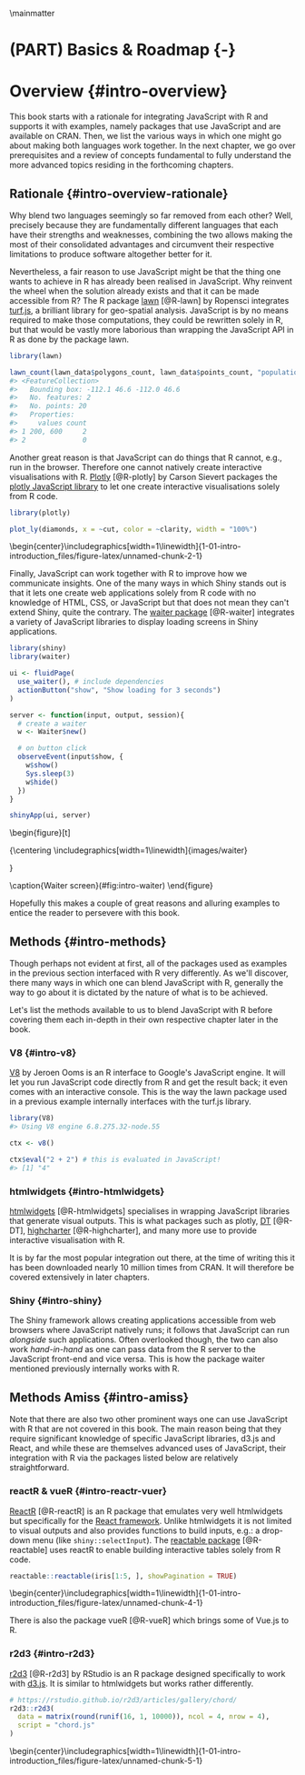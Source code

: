 \mainmatter

# (PART) Basics & Roadmap {-}

# Overview {#intro-overview}

This book starts with a rationale for integrating JavaScript with R and supports it with examples, namely packages that use JavaScript and are available on CRAN. Then, we list the various ways in which one might go about making both languages work together. In the next chapter, we go over prerequisites and a review of concepts fundamental to fully understand the more advanced topics residing in the forthcoming chapters. 

## Rationale {#intro-overview-rationale}

Why blend two languages seemingly so far removed from each other? Well, precisely because they are fundamentally different languages that each have their strengths and weaknesses, combining the two allows making the most of their consolidated advantages and circumvent their respective limitations to produce software altogether better for it. 

Nevertheless, a fair reason to use JavaScript might be that the thing one wants to achieve in R has already been realised in JavaScript. Why reinvent the wheel when the solution already exists and that it can be made accessible from R? The R package [lawn](https://github.com/ropensci/lawn) [@R-lawn] by Ropensci integrates [turf.js](http://turfjs.org/), a brilliant library for geo-spatial analysis. JavaScript is by no means required to make those computations, they could be rewritten solely in R, but that would be vastly more laborious than wrapping the JavaScript API in R as done by the package lawn.


```r
library(lawn)

lawn_count(lawn_data$polygons_count, lawn_data$points_count, "population")
#> <FeatureCollection>
#>   Bounding box: -112.1 46.6 -112.0 46.6
#>   No. features: 2
#>   No. points: 20
#>   Properties: 
#>     values count
#> 1 200, 600     2
#> 2              0
```

Another great reason is that JavaScript can do things that R cannot, e.g., run in the browser. Therefore one cannot natively create interactive visualisations with R. [Plotly](https://plotly-r.com/) [@R-plotly] by Carson Sievert packages the [plotly JavaScript library](https://plot.ly/) to let one create interactive visualisations solely from R code.


```r
library(plotly)

plot_ly(diamonds, x = ~cut, color = ~clarity, width = "100%")
```



\begin{center}\includegraphics[width=1\linewidth]{1-01-intro-introduction_files/figure-latex/unnamed-chunk-2-1} 

Finally, JavaScript can work together with R to improve how we communicate insights. One of the many ways in which Shiny stands out is that it lets one create web applications solely from R code with no knowledge of HTML, CSS, or JavaScript but that does not mean they can't extend Shiny, quite the contrary. The [waiter package](http://waiter.john-coene.com/) [@R-waiter] integrates a variety of JavaScript libraries to display loading screens in Shiny applications.

```r
library(shiny)
library(waiter)

ui <- fluidPage(
  use_waiter(), # include dependencies
  actionButton("show", "Show loading for 3 seconds")
)

server <- function(input, output, session){
  # create a waiter
  w <- Waiter$new()

  # on button click
  observeEvent(input$show, {
    w$show()
    Sys.sleep(3)
    w$hide()
  })
}

shinyApp(ui, server)
```

\begin{figure}[t]

{\centering \includegraphics[width=1\linewidth]{images/waiter} 

}

\caption{Waiter screen}(\#fig:intro-waiter)
\end{figure}

Hopefully this makes a couple of great reasons and alluring examples to entice the reader to persevere with this book.

## Methods {#intro-methods}

Though perhaps not evident at first, all of the packages used as examples in the previous section interfaced with R very differently. As we'll discover, there many ways in which one can blend JavaScript with R, generally the way to go about it is dictated by the nature of what is to be achieved.

Let's list the methods available to us to blend JavaScript with R before covering them each in-depth in their own respective chapter later in the book.

### V8 {#intro-v8}

[V8](https://github.com/jeroen/v8) by Jeroen Ooms is an R interface to Google's JavaScript engine. It will let you run JavaScript code directly from R and get the result back; it even comes with an interactive console. This is the way the lawn package used in a previous example internally interfaces with the turf.js library.


```r
library(V8)
#> Using V8 engine 6.8.275.32-node.55

ctx <- v8()

ctx$eval("2 + 2") # this is evaluated in JavaScript!
#> [1] "4"
```

### htmlwidgets {#intro-htmlwidgets}

[htmlwidgets](http://www.htmlwidgets.org/) [@R-htmlwidgets] specialises in wrapping JavaScript libraries that generate visual outputs. This is what packages such as plotly, [DT](https://rstudio.github.io/DT/) [@R-DT], [highcharter](http://jkunst.com/highcharter/) [@R-highcharter], and many more use to provide interactive visualisation with R.

It is by far the most popular integration out there, at the time of writing this it has been downloaded nearly 10 million times from CRAN. It will therefore be covered extensively in later chapters.

### Shiny {#intro-shiny}

The Shiny framework allows creating applications accessible from web browsers where JavaScript natively runs; it follows that JavaScript can run _alongside_ such applications. Often overlooked though, the two can also work _hand-in-hand_ as one can pass data from the R server to the JavaScript front-end and vice versa. This is how the package waiter mentioned previously internally works with R.

## Methods Amiss {#intro-amiss}

Note that there are also two other prominent ways one can use JavaScript with R that are not covered in this book. The main reason being that they require significant knowledge of specific JavaScript libraries, d3.js and React, and while these are themselves advanced uses of JavaScript, their integration with R via the packages listed below are relatively straightforward.

### reactR & vueR {#intro-reactr-vuer}

[ReactR](https://react-r.github.io/reactR/) [@R-reactR] is an R package that emulates very well htmlwidgets but specifically for the [React framework](https://reactjs.org/). Unlike htmlwidgets it is not limited to visual outputs and also provides functions to build inputs, e.g.: a drop-down menu (like `shiny::selectInput`). The [reactable package](https://glin.github.io/reactable/) [@R-reactable] uses reactR to enable building interactive tables solely from R code.


```r
reactable::reactable(iris[1:5, ], showPagination = TRUE)
```



\begin{center}\includegraphics[width=1\linewidth]{1-01-intro-introduction_files/figure-latex/unnamed-chunk-4-1} 

There is also the package vueR [@R-vueR] which brings some of Vue.js to R.

### r2d3 {#intro-r2d3}

[r2d3](https://rstudio.github.io/r2d3/) [@R-r2d3] by RStudio is an R package designed specifically to work with [d3.js](https://d3js.org/). It is similar to htmlwidgets but works rather differently.


```r
# https://rstudio.github.io/r2d3/articles/gallery/chord/
r2d3::r2d3(
  data = matrix(round(runif(16, 1, 10000)), ncol = 4, nrow = 4), 
  script = "chord.js"
)
```



\begin{center}\includegraphics[width=1\linewidth]{1-01-intro-introduction_files/figure-latex/unnamed-chunk-5-1} 
